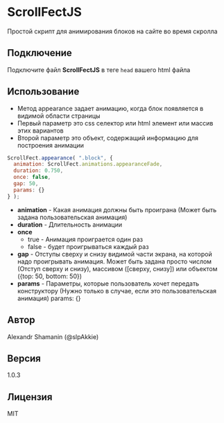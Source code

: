 # ScrollFectJS

Простой скрипт для анимирования блоков на сайте во время скролла

## Подключение

Подключите файл **ScrollFectJS** в теге `head` вашего html файла

## Использование

* Метод appearance задает анимацию, когда блок появляется в видимой области страницы
* Первый параметр это css селектор или html элемент или массив этих вариантов
* Второй параметр это объект, содержащий информацию для построения анимации

```js
ScrollFect.appearance( ".block", {
  animation: ScrollFect.animations.appearanceFade,
  duration: 0.750,
  once: false,
  gap: 50,
  params: {}
} );
```

* **animation** - Какая анимация должны быть проиграна (Может быть задана пользовательская анимация)
* **duration** - Длительность анимации
* **once**
  * true - Анимация проиграется один раз
  * false - будет проигрываться каждый раз
* **gap** - Отступы сверху и снизу видимой части экрана, на которой надо проигрывать анимация. Может быть задана просто числом (Отступ сверху и снизу), массивом ([сверху, снизу]) или объектом ({top: 50, bottom: 50})
* **params** - Параметры, которые пользователь хочет передать конструктору (Нужно только в случае, если это пользовательская анимация)
params: {}

## Автор

Alexandr Shamanin (@slpAkkie)

## Версия

1.0.3

## Лицензия

MIT
